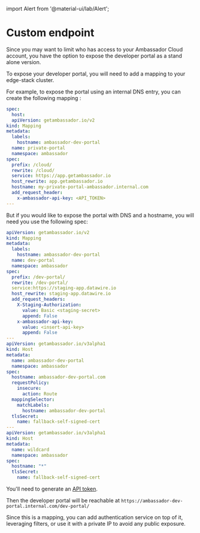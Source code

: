 import Alert from '@material-ui/lab/Alert';

# Custom endpoint

Since you may want to limit who has access to your Ambassador Cloud account, you
have the option to expose the developer portal as a stand alone version.

To expose your developer portal, you will need to add a mapping to your edge-stack cluster.

For example, to expose the portal using an internal DNS entry, you can create
the following mapping : 

```yaml
spec:
  host: 
  apiVersion: getambassador.io/v2
kind: Mapping
metadata:
  labels:
    hostname: ambassador-dev-portal
  name: private-portal
  namespace: ambassador
spec:
  prefix: /cloud/
  rewrite: /cloud/
  service: https://app.getambassador.io
  host_rewrite: app.getambassador.io
  hostname: my-private-portal-ambassador.internal.com
  add_request_header:
    x-ambassador-api-key: <API_TOKEN>
---
```

But if you would like to expose the portal with DNS and a hostname, you will need you use the following spec:


```yaml
apiVersion: getambassador.io/v2
kind: Mapping
metadata:
  labels:
    hostname: ambassador-dev-portal
  name: dev-portal
  namespace: ambassador
spec:
  prefix: /dev-portal/
  rewrite: /dev-portal/
  service:https://staging-app.datawire.io
  host_rewrite: staging-app.datawire.io
  add_request_headers:
    X-Staging-Authorization:
      value: Basic <staging-secret>
      append: False
    x-ambassador-api-key:
      value: <insert-api-key>
      append: False
---
apiVersion: getambassador.io/v3alpha1
kind: Host
metadata:
  name: ambassador-dev-portal
  namespace: ambassador
spec:
  hostname: ambassador-dev-portal.com
  requestPolicy:
    insecure:
      action: Route
  mappingSelector:
    matchLabels:
      hostname: ambassador-dev-portal
  tlsSecret:
    name: fallback-self-signed-cert
---
apiVersion: getambassador.io/v3alpha1
kind: Host
metadata:
  name: wildcard
  namespace: ambassador
spec:
  hostname: "*"
  tlsSecret:
    name: fallback-self-signed-cert
```

<Alert severity="warning">
  You'll need to generate an <a href="https://app.getambassador.io/cloud/settings/api-key">API token</a>.
</Alert>

Then the developer portal will be reachable at `https://ambassador-dev-portal.internal.com/dev-portal/`

Since this is a mapping, you can add authentication service on top of it, leveraging filters, or use it with a private
IP to avoid any public exposure.